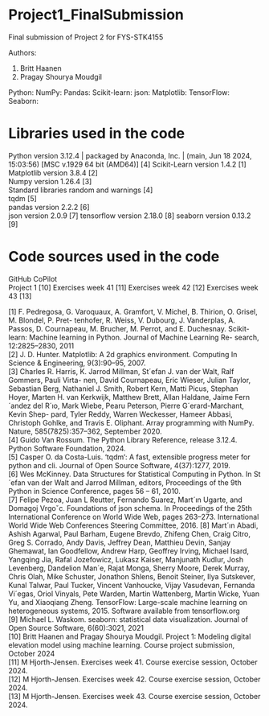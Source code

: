# Project1_FinalSubmission
Final submission of Project 2 for FYS-STK4155

Authors:
1. Britt Haanen
2. Pragay Shourya Moudgil


Python: 
NumPy: 
Pandas: 
Scikit-learn: 
json: 
Matplotlib: 
TensorFlow: 
Seaborn: 

# Libraries used in the code
 Python version 3.12.4 | packaged by Anaconda, Inc. | (main, Jun 18 2024, 15:03:56) [MSC v.1929 64 bit (AMD64)] [4]
 Scikit-Learn version 1.4.2 [1]  
 Matplotlib version 3.8.4 [2]  
 Numpy version 1.26.4 [3]  
 Standard libraries random and warnings [4]  
 tqdm [5]  
 pandas version 2.2.2 [6]  
 json version 2.0.9 [7]
 tensorflow version 2.18.0 [8]
 seaborn version 0.13.2 [9]

# Code sources used in the code
GitHub CoPilot  
Project 1 [10]
Exercises week 41 [11]
Exercises week 42 [12]
Exercises week 43 [13]

  
[1] F. Pedregosa, G. Varoquaux, A. Gramfort, V. Michel, B. Thirion, O. Grisel, M. Blondel, P. Pret-
tenhofer, R. Weiss, V. Dubourg, J. Vanderplas, A. Passos, D. Cournapeau, M. Brucher, M. Perrot,
and E. Duchesnay. Scikit-learn: Machine learning in Python. Journal of Machine Learning Re-
search, 12:2825–2830, 2011  
[2] J. D. Hunter. Matplotlib: A 2d graphics environment. Computing In Science & Engineering,
9(3):90–95, 2007.  
[3] Charles R. Harris, K. Jarrod Millman, St´efan J. van der Walt, Ralf Gommers, Pauli Virta-
nen, David Cournapeau, Eric Wieser, Julian Taylor, Sebastian Berg, Nathaniel J. Smith, Robert
Kern, Matti Picus, Stephan Hoyer, Marten H. van Kerkwijk, Matthew Brett, Allan Haldane,
Jaime Fern´andez del R´ıo, Mark Wiebe, Pearu Peterson, Pierre G´erard-Marchant, Kevin Shep-
pard, Tyler Reddy, Warren Weckesser, Hameer Abbasi, Christoph Gohlke, and Travis E. Oliphant.
Array programming with NumPy. Nature, 585(7825):357–362, September 2020.  
[4] Guido Van Rossum. The Python Library Reference, release 3.12.4. Python Software Foundation,
2024.  
[5] Casper O. da Costa-Luis. ‘tqdm‘: A fast, extensible progress meter for python and cli. Journal
of Open Source Software, 4(37):1277, 2019.  
[6] Wes McKinney. Data Structures for Statistical Computing in Python. In St´efan van der Walt
and Jarrod Millman, editors, Proceedings of the 9th Python in Science Conference, pages 56 – 61,
2010.  
[7] Felipe Pezoa, Juan L Reutter, Fernando Suarez, Mart´ın Ugarte, and Domagoj Vrgoˇc. Foundations
of json schema. In Proceedings of the 25th International Conference on World Wide Web, pages
263–273. International World Wide Web Conferences Steering Committee, 2016.
[8] Mart´ın Abadi, Ashish Agarwal, Paul Barham, Eugene Brevdo, Zhifeng Chen, Craig Citro, Greg S.
Corrado, Andy Davis, Jeffrey Dean, Matthieu Devin, Sanjay Ghemawat, Ian Goodfellow, Andrew
Harp, Geoffrey Irving, Michael Isard, Yangqing Jia, Rafal Jozefowicz, Lukasz Kaiser, Manjunath
Kudlur, Josh Levenberg, Dandelion Man´e, Rajat Monga, Sherry Moore, Derek Murray, Chris
Olah, Mike Schuster, Jonathon Shlens, Benoit Steiner, Ilya Sutskever, Kunal Talwar, Paul Tucker,
Vincent Vanhoucke, Vijay Vasudevan, Fernanda Vi´egas, Oriol Vinyals, Pete Warden, Martin
Wattenberg, Martin Wicke, Yuan Yu, and Xiaoqiang Zheng. TensorFlow: Large-scale machine
learning on heterogeneous systems, 2015. Software available from tensorflow.org  
[9] Michael L. Waskom. seaborn: statistical data visualization. Journal of Open Source Software,
6(60):3021, 2021  
[10] Britt Haanen and Pragay Shourya Moudgil. Project 1: Modeling digital elevation model using
machine learning. Course project submission, October 2024  
[11] M Hjorth-Jensen. Exercises week 41. Course exercise session, October 2024.  
[12] M Hjorth-Jensen. Exercises week 42. Course exercise session, October 2024.  
[13] M Hjorth-Jensen. Exercises week 43. Course exercise session, October 2024.
